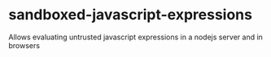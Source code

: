 # sandboxed-javascript-expressions
Allows evaluating untrusted javascript expressions in a nodejs server and in browsers
